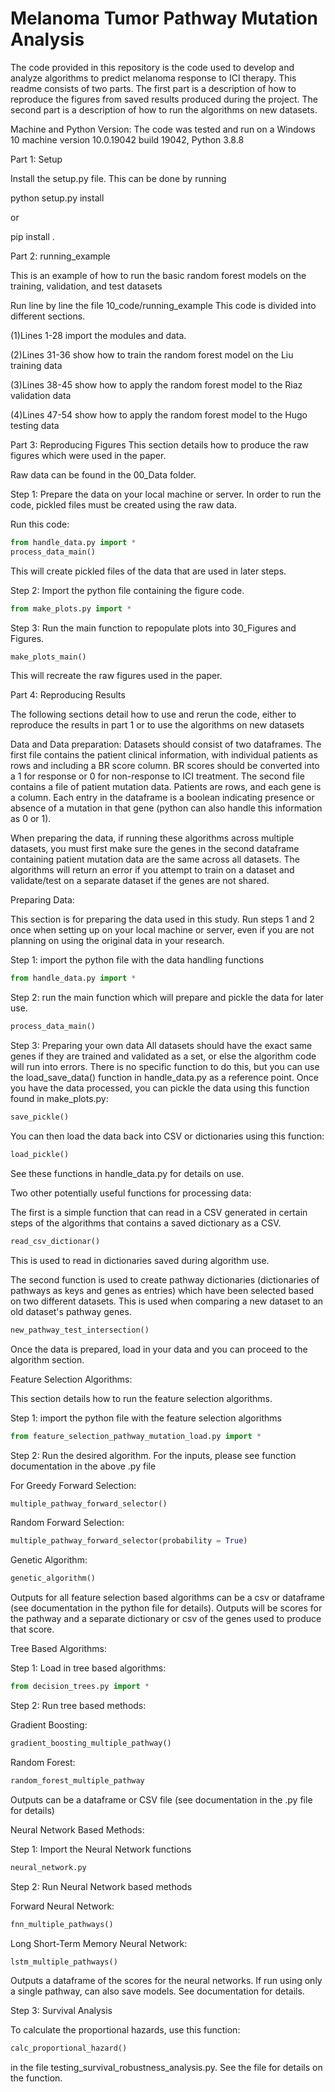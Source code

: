 # Melanoma Tumor Pathway Mutation Analysis
The code provided in this repository is the code used to develop and analyze algorithms to predict melanoma response to ICI therapy.
This readme consists of two parts. The first part is a description of how to reproduce the figures from saved results produced during the project.
The second part is a description of how to run the algorithms on new datasets.

Machine and Python Version: The code was tested and run on a Windows 10 machine version 10.0.19042 build 19042, Python 3.8.8

Part 1: Setup

Install the setup.py file. This can be done by running 

python setup.py install 

or 

pip install . 

Part 2: running_example

This is an example of how to run the basic random forest models on the training, validation, and test datasets

Run line by line the file 10_code/running_example
This code is divided into different sections. 

   (1)Lines 1-28 import the modules and data.
   
   (2)Lines 31-36 show how to train the random forest model on the Liu training data
   
   (3)Lines 38-45 show how to apply the random forest model to the Riaz validation data
   
   (4)Lines 47-54 show how to apply the random forest model to the Hugo testing data

Part 3: Reproducing Figures
This section details how to produce the raw figures which were used in the paper.

Raw data can be found in the 00_Data folder.

Step 1: Prepare the data on your local machine or server.
In order to run the code, pickled files must be created using the raw data.

Run this code:
```python
from handle_data.py import *
process_data_main()
```
This will create pickled files of the data that are used in later steps.

Step 2: Import the python file containing the figure code.

```python
from make_plots.py import *
```

Step 3: Run the main function to repopulate plots into 30_Figures and Figures.

```python
make_plots_main()
```

This will recreate the raw figures used in the paper.


Part 4: Reproducing Results

The following sections detail how to use and rerun the code, either to reproduce the results in part 1 or to use the algorithms on new datasets

Data and Data preparation: Datasets should consist of two dataframes. The first file contains the patient clinical information, with individual patients as rows and including a BR score column. BR scores should be converted into a 1 for response or 0 for non-response to ICI treatment. The second file contains a file of patient mutation data. Patients are rows, and each gene is a column. Each entry in the dataframe is a boolean indicating presence or absence of a mutation in that gene (python can also handle this information as 0 or 1).

When preparing the data, if running these algorithms across multiple datasets, you must first make sure the genes in the second dataframe containing patient mutation data are the same across all datasets. The algorithms will return an error if you attempt to train on a dataset and validate/test on a separate dataset if the genes are not shared.

Preparing Data:

This section is for preparing the data used in this study. Run steps 1 and 2 once when setting up on your local machine or server, even if you are not planning on using the original data in your research.

Step 1: import the python file with the data handling functions
```python
from handle_data.py import *
```

Step 2: run the main function which will prepare and pickle the data for later use.
```python
process_data_main()
```

Step 3: Preparing your own data
All datasets should have the exact same genes if they are trained and validated as a set, or else the algorithm code will run into errors. There is no specific function to do this, but you can use the load_save_data() function in handle_data.py as a reference point. Once you have the data processed, you can pickle the data using this function found in make_plots.py:

```python
save_pickle()
```
You can then load the data back into CSV or dictionaries using this function:

```python
load_pickle()
```
See these functions in handle_data.py for details on use.

Two other potentially useful functions for processing data:

The first is a simple function that can read in a CSV generated in certain steps of the algorithms that contains a saved dictionary as a CSV.

```python
read_csv_dictionar()
```
This is used to read in dictionaries saved during algorithm use.

The second function is used to create pathway dictionaries (dictionaries of pathways as keys and genes as entries) which have been selected based on two different datasets. This is used when comparing a new dataset to an old dataset's pathway genes.

```python
new_pathway_test_intersection()
```

Once the data is prepared, load in your data and you can proceed to the algorithm section.

Feature Selection Algorithms:

This section details how to run the feature selection algorithms.

Step 1: import the python file with the feature selection algorithms
```python
from feature_selection_pathway_mutation_load.py import *
```
Step 2: Run the desired algorithm. For the inputs, please see function documentation in the above .py file

For Greedy Forward Selection:
```python
multiple_pathway_forward_selector()
```
Random Forward Selection:
```python
multiple_pathway_forward_selector(probability = True)
```

Genetic Algorithm:
```python
genetic_algorithm()
```

Outputs for all feature selection based algorithms can be a csv or dataframe (see documentation in the python file for details). Outputs will be scores for the pathway and a separate dictionary or csv of the genes used to produce that score.

Tree Based Algorithms:

Step 1: Load in tree based algorithms:
```python
from decision_trees.py import *
```

Step 2: Run tree based methods:

Gradient Boosting:
```python
gradient_boosting_multiple_pathway()
```

Random Forest:
```python
random_forest_multiple_pathway
```

Outputs can be a dataframe or CSV file (see documentation in the .py file for details)

Neural Network Based Methods:

Step 1: Import the Neural Network functions
```python
neural_network.py
```

Step 2: Run Neural Network based methods

Forward Neural Network:
```python
fnn_multiple_pathways()
```

Long Short-Term Memory Neural Network:
```python
lstm_multiple_pathways()
```

Outputs a dataframe of the scores for the neural networks. If run using only a single pathway, can also save models. See documentation for details.

Step 3: Survival Analysis

To calculate the proportional hazards, use this function:

```python
calc_proportional_hazard()
```

in the file testing_survival_robustness_analysis.py. See the file for details on the function.
